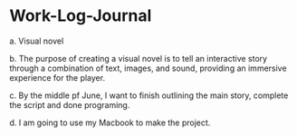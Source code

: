 # Work-Log-Journal
a. Visual novel

b. The purpose of creating a visual novel is to tell an interactive story through a combination of text, images, and sound, providing an immersive experience for the player.

c. By the middle pf June, I want to finish outlining the main story, complete the script and done programing. 

d. I am going to use my Macbook to make the project.
